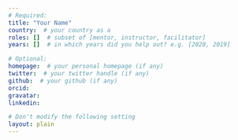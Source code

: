```yaml
---
# Required:
title: "Your Name"
country:  # your country as a 
roles: []  # subset of [mentor, instructor, facilitator]
years: []  # in which years did you help out? e.g. [2020, 2019]

# Optional:
homepage:  # your personal homepage (if any)
twitter:  # your twitter handle (if any)
github:  # your github (if any)
orcid: 
gravatar:
linkedin:

# Don't modify the following setting
layout: plain
---
```


<!-- Remove this comment and write something about yourself here (if you want)! 
You can use Markdown syntax to style this page.
-->
